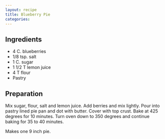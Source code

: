 ```yaml
---
layout: recipe
title: Blueberry Pie
categories:
---
```


## Ingredients

- 4 C. blueberries
- 1/8 tsp. salt
- 1 C. sugar
- 1 1/2 T lemon juice
- 4 T flour
- Pastry

## Preparation

Mix sugar, flour, salt and lemon juice.  Add berries and mix lightly.  Pour into pastry lined pie pan and dot with butter.  Cover with top crust.  Bake at 425 degrees for 10 minutes.  Turn oven down to 350 degrees and continue baking for 35 to 40 minutes.Makes one 9 inch pie.